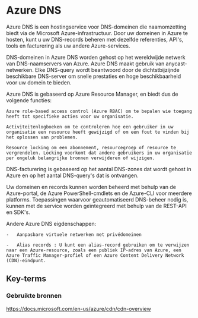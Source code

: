 # Azure DNS 

Azure DNS is een hostingservice voor DNS-domeinen die naamomzetting biedt via de Microsoft Azure-infrastructuur. Door uw domeinen in Azure te hosten, kunt u uw DNS-records beheren met dezelfde referenties, API's, tools en facturering als uw andere Azure-services.

DNS-domeinen in Azure DNS worden gehost op het wereldwijde netwerk van DNS-naamservers van Azure. Azure DNS maakt gebruik van anycast-netwerken. Elke DNS-query wordt beantwoord door de dichtstbijzijnde beschikbare DNS-server om snelle prestaties en hoge beschikbaarheid voor uw domein te bieden.

Azure DNS is gebaseerd op Azure Resource Manager, en biedt dus de volgende functies:

    Azure role-based access control (Azure RBAC) om te bepalen wie toegang heeft tot specifieke acties voor uw organisatie.

    Activiteitenlogboeken om te controleren hoe een gebruiker in uw organisatie een resource heeft gewijzigd of om een fout te vinden bij het oplossen van problemen.

    Resource locking om een abonnement, resourcegroep of resource te vergrendelen. Locking voorkomt dat andere gebruikers in uw organisatie per ongeluk belangrijke bronnen verwijderen of wijzigen.

DNS-facturering is gebaseerd op het aantal DNS-zones dat wordt gehost in Azure en op het aantal DNS-query's dat is ontvangen.

Uw domeinen en records kunnen worden beheerd met behulp van de Azure-portal, de Azure PowerShell-cmdlets en de Azure-CLI voor meerdere platforms. Toepassingen waarvoor geautomatiseerd DNS-beheer nodig is, kunnen met de service worden geïntegreerd met behulp van de REST-API en SDK's.

Andere Azure DNS eigdenschappen:

    -   Aanpasbare virtuele netwerken met privédomeinen

    -   Alias records : U kunt een alias-record gebruiken om te verwijzen naar een Azure-resource, zoals een publiek IP-adres van Azure, een Azure Traffic Manager-profiel of een Azure Content Delivery Network (CDN)-eindpunt.


## Key-terms


### Gebruikte bronnen
https://docs.microsoft.com/en-us/azure/cdn/cdn-overview